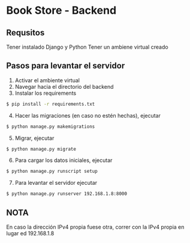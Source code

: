 # Book Store - Backend

## Requsitos
Tener instalado Django y Python
Tener un ambiene virtual creado

## Pasos para levantar el servidor
1. Activar el ambiente virtual
2. Navegar hacia el directorio del backend
3. Instalar los requirements
```bash
$ pip install -r requirements.txt
```
4. Hacer las migraciones (en caso no estén hechas), ejecutar 
```bash
$ python manage.py makemigrations
```
5. Migrar, ejecutar
```bash
$ python manage.py migrate
```
6. Para cargar los datos iniciales, ejecutar
```bash
$ python manage.py runscript setup
```
7. Para levantar el servidor ejecutar
```bash
$ python manage.py runserver 192.168.1.8:8000
```

## NOTA 
En caso la dirección IPv4 propia fuese otra, correr con la IPv4 propia en lugar ed 192.168.1.8
